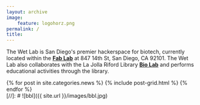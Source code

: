 ```yaml
---
layout: archive
image: 
    feature: logohorz.png
permalink: /
title: 
---
```

The Wet Lab is San Diego's premier hackerspace for biotech, currently located within the **<a href="http://www.fablabsd.org/">Fab Lab</a>** at 847 14th St, San Diego, CA 92101.  The Wet Lab also collaborates with the La Jolla Riford Library **<a href="http://lajollalibrary.org/your-library/bio-lab/">Bio Lab</a>** and performs educational activities through the library. 
<div class="tiles">
{% for post in site.categories.news %}
	{% include post-grid.html %}
{% endfor %}
</div><!-- /.tiles -->
[//]: # ![bbl]({{ site.url }}/images/bbl.jpg)
